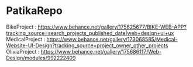 # PatikaRepo
BikeProject : https://www.behance.net/gallery/175625677/BIKE-WEB-APP?tracking_source=search_projects_published_date|web+design+ui+ux
MedicalProject : https://www.behance.net/gallery/173068585/Medical-Website-UI-Design?tracking_source=project_owner_other_projects
OliviaProject : https://www.behance.net/gallery/175686117/Web-Design/modules/992222409
